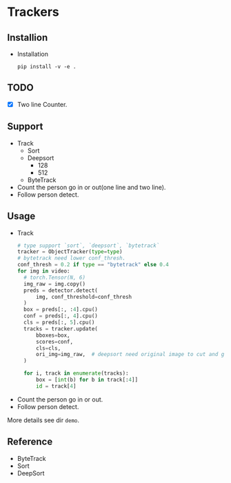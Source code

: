 # Trackers

## Installion
- Installation
  ```shell
  pip install -v -e .
  ```
## TODO
- [X] Two line Counter.

## Support
- Track
  * Sort
  * Deepsort
    + 128
    + 512
  * ByteTrack
- Count the person go in or out(one line and two line).
- Follow person detect.

## Usage
- Track
  ```python
  # type support `sort`, `deepsort`, `bytetrack`
  tracker = ObjectTracker(type=type)
  # bytetrack need lower conf_thresh.
  conf_thresh = 0.2 if type == "bytetrack" else 0.4
  for img in video:
    # torch.Tensor(N, 6)
    img_raw = img.copy()
    preds = detector.detect(
        img, conf_threshold=conf_thresh
    )
    box = preds[:, :4].cpu()
    conf = preds[:, 4].cpu()
    cls = preds[:, 5].cpu()
    tracks = tracker.update(
        bboxes=box,
        scores=conf,
        cls=cls,
        ori_img=img_raw,  # deepsort need original image to cut and get embedding.
    )

    for i, track in enumerate(tracks):
        box = [int(b) for b in track[:4]]
        id = track[4]
  ```
- Count the person go in or out.
- Follow person detect.

More details see dir `demo`.

## Reference
- ByteTrack
- Sort
- DeepSort
